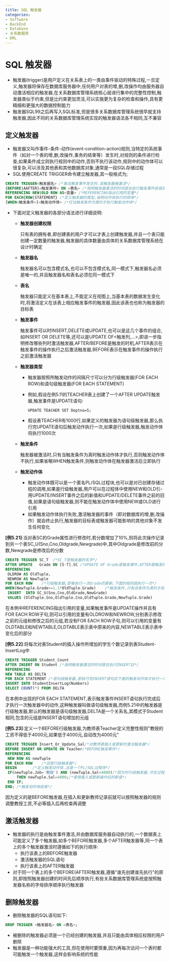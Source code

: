 ```yaml
---
title: SQL 触发器
categories:
- Software
- BackEnd
- Database
- 关系数据库
- DML
---
```

# SQL 触发器

- 触发器(trigger)是用户定义在关系表上的一类由事件驱动的特殊过程,一旦定义,触发器将保存在数据库服务器中,任何用户对表的增,删,改操作均由服务器自动激活相应的触发器,在关系数据库管理系统核心层进行集中的完整性控制,触发器类似于约束,但是比约束更加灵活,可以实施更为复杂的检查和操作,具有更精细和更强大的数据控制能力
- 触发器SQL99之后再写入SQL标准,但是很多关系数据库管理系统很早就支持触发器,因此不同的关系数据库管理系统实现的触发器语法各不相同,互不兼容

## 定义触发器

- 触发器又叫作事件-条件-动作(event-condition-action)规则,当特定的系统事件（如对一个表的增,删,改操作,事务的结束等）发生时,对规则的条件进行检查,如果条件成立则执行规则中的动作,否则不执行该动作,规则中的动作体可以很复杂,可以涉及其他表和其他数据库对象,通常是一段SQL存储过程
- SQL使用CREATE TRIGGER命令建立触发器,其一般格式为;

```sql
CREATE TRIGGER<触发器名> /*每当触发事件发生时,该触发器被激活*/
{BEFORE|AAFTER}<触发事件> ON <表名> /*指明触发器激活的时间是在执行触发事件前或后*/
REFERENCING NEW|OLD ROW AS<变量> /*REFERENCING指出引用的变量*/
FOR EACH{ROW|STATEMENT} /*定义触发器的类型,指明动作体执行的频率*/
[WHEN<触发条件>]<触发动作体> /*仅当触发条件为真时才执行触发动作体*/
```

- 下面对定义触发器的各部分语法进行详细说明:

    - **触发器创建权限**

        只有表的拥有者,即创建表的用户才可以才表上创建触发器,并且一个表只能创建一定数量的触发器,触发器的具体数量由具体的关系数据库管理系统在设计时确定

    - **触发器名**

        触发器名可以包含模式名,也可以不包含模式名,同一模式下,触发器名必须是唯一的,并且触发器名和表名必须在同一模式下

    - **表名**

        触发器只能定义在基本表上,不能定义在视图上,当基本表的数据发生变化时,将激活定义在该表上相应触发事件的触发器,因此该表也也称为触发器的目标表

    - **触发事件**

        触发事件可以时INSERT,DELETE或UPDATE,也可以是这几个事件的组合,如INSERT OR DELETE等,还可以是UPDATE OF<触发列,...>,即进一步指明修改哪些列时激活触发器,AFTER/BEFORE是触发的时机,AFTER表示在触发事件的操作执行之后激活触发器,BEFORE表示在触发事件的操作执行之前激活触发器

    - **触发器类型**

        - 触发器按照所触发动作的间隔尺寸可以分为行级触发器(FOR EACH ROW)和语句级触发器(FOR EACH STATEMENT)

        - 例如,假设在例5.11的TEACHER表上创建了一个AFTER UPDATE触发器,触发事件是UPDATE语句:
          ```
          UPDATE TEACHER SET Deptno=5;
          ```

        - 假设表TEACHER有1000行,如果定义的触发器为语句级触发器,那么执行完UPDATE语句后触发动作执行一次,如果是行级触发器,触发动作体将执行1000次

    - **触发条件**

        触发器被激活时,只有当触发条件为真时触发动作体才执行,否则触发动作体不执行,如果省略WHEN触发条件,则触发动作体在触发器激活后立即执行

    - **触发动作体**

        - 触发动作体既可以是一个匿名PL/SQL过程块,也可以是对已创建存储过程的调用,如果是行级触发器,用户可以在过程体中使用NEW和OLD引- 用UPDATE/INSERT事件之后的新值和UPDATE/DELETE事件之前的旧值,如果是语句级触发器,则不能在触发动作体中使用NEW或OLD进行引用
        - 如果触发动作体执行失败,激活触发器的事件（即对数据库的增,删,改操作）就会终止执行,触发器的目标表或触发器可能影响的其他对象不发生任何变化


**[例5.21]**:当对表SC的Grade属性进行修改时,若分数增加了10%,则将此次操作记录到另一个表SC_U(Sno,Cno,Oldgrade,Newgrade)中,其中Oldgrade是修改前的分数,Newgrade是修改后的分数

```sql
CREATE TRIGGER SC_T  /*SC_T是触发器的名字*/
AFTER UPDATE   Grade ON [S-T].SC /*UPDATE OF Grade是触发事件,AFTER是触发的时机,表示对SC的Grade属性修改完后再触发下面的规则*/
REFERENCING
 OLDROW AS OldTuple,
 NEWROW AS NewTuple
FOR EACH ROW    /*行级触发器,即每执行一次Grade的更新,下面的规则就执行一次*/
WHEN(NewTuple.Grade>=1.1*OldTuple.Grade)    /*触发条件,只有该条件为真时才执行下面的INSERT操作*/
 INSERT  INTO SC_U(Sno,Cno,OldGrade,NewGrade)
 VALUES (OldTuple.Sno,OldTuple.Cno,OldTuple.Grade,NewTuple.Grade)
```

在本例中REFERENCING指出引用的变量,如果触发事件是UPDATE操作并且有FOR EACH ROW子句,则可以引用的变量有OLDROW和NEWROW,分别表示修改之前的元组和修改之后的元组,若没有FOR EACH ROW子句,则可以引用的变量有OLDTABLE和NEWTABLE,OLDTABLE表示表中原来的内容,NEWTABLE表示表中变化后的部分

**[例5.22]**:将每次对表Student的插入操作所增加的学生个数记录到表Student-InsertLog中

```sql
CREATE TRIGGER Student_Count
AFTER INSERT ON Student /*指明触发器激活的时间是在执行INSERT后*/
REFERENCING
NEW TABLE AS DELTA
FOR EACH STATEMENT /*语句级触发器,即执行完INSERT语句后下面的触发动作体才执行一次*/
INSERT INTO StudentInsertLog(Numbers)
SELECT COUNT(*) FROM DELTA
```

在本例中出现的FOR EACH STATEMENT,表示触发事件INSERT语句执行完成后才执行一次触发器中的动作,这种触发器叫做语句级触发器,而例5.21中的触发器是行级触发器,默认的触发器是语句级触发器,DELTA是一个关系名,其模式于Student相同,包含的元组是INSERT语句增加的元组

**[例5.23]**:定义一个BEFORE行级触发器,为教师表Teacher定义完整性规则"教授的工资不得低于4000元,如果低于4000元,自动改为4000元"

```sql
CREATE TRIGGER Insert_Or_Update_Sal/*对教师表插入或更新时激活触发器*/
BEFORE INSERT OR UPDATE ON Teacher/*BEFORE触发事件*/
REFERENCING
 NEW ROW AS newTuple
FOR EACH ROW    /*这是行级触发器*/
BEGIN       /*定义触发动作体,这是一个PL/SQL过程块*/
 IF(newTuple.Job='教授') AND (newTuple.Sal<4000)/*因为时行级触发器,可在过程体中*/
     THEN newTuple.Sal=4000;/*使用插入或更新操作后的新值*/
 END IF;
END; /*触发动作体结束*/
```

因为定义的是BEFORE触发器,在插入和更新教师记录前就可以按照触发器的规则调整教授工资,不必等插入后再检查再调整

## 激活触发器

- 触发器的执行是由触发事件激活,并由数据库服务器自动执行的,一个数据表上可能定义了多个触发器,如多个BEFORE触发器,多个AFTER触发器等,同一个表上的多个触发器激活时遵循如下的执行顺序:
    - 执行该表上的BEFORE触发器
    - 激活触发器的SQL语句
    - 执行该表上的AFTER触发器
- 对于同一个表上的多个BEFORE(AFTER)触发器,遵循"谁先创建谁先执行"的原则,即按照触发器创建的时间先后顺序执行,有些关系数据库管理系统是按照触发器名称的字母排序顺序执行触发器

## 删除触发器

- 删除触发器的SQL语句如下:

```sql
DROP TRIGGER <触发器名> ON <表名>;
```

- 被删除的触发器必须是一个已经创建的触发器,并且只能由具体相应权限的用户删除
- 触发器是一种功能强大的工具,但在使用时要慎重,因为再每次访问一个表时都可能触发一个触发器,这样会影响系统的性能